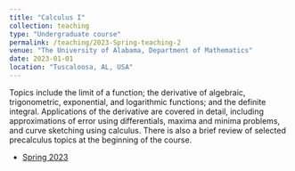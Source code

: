```yaml
---
title: "Calculus I"
collection: teaching
type: "Undergraduate course"
permalink: /teaching/2023-Spring-teaching-2
venue: "The University of Alabama, Department of Mathematics"
date: 2023-01-01
location: "Tuscaloosa, AL, USA"
---
```


Topics include the limit of a function; the derivative of algebraic, trigonometric, exponential, and logarithmic functions; and the definite integral. Applications of the derivative are covered in detail, including approximations of error using differentials, maxima and minima problems, and curve sketching using calculus. There is also a brief review of selected precalculus topics at the beginning of the course. 

* [Spring 2023](/files/Spring-2023-MATH-125-012-.pdf)
